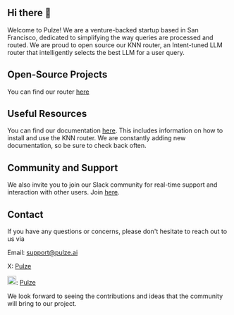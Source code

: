 ## Hi there 👋

Welcome to Pulze! 
We are a venture-backed startup based in San Francisco, dedicated to simplifying the way queries are processed and routed. 
We are proud to open source our KNN router, an Intent-tuned LLM router that intelligently selects the best LLM for a user query.

## Open-Source Projects

You can find our router [here](https://github.com/pulzeai-oss/knn-router)

## Useful Resources

You can find our documentation [here](https://github.com/pulzeai-oss/knn-router/tree/main/docs). This includes information on how to install and use the KNN router. We are constantly adding new documentation, so be sure to check back often.

## Community and Support

We also invite you to join our Slack community for real-time support and interaction with other users. Join [here](https://join.slack.com/t/pulzeaicommunity/shared_invite/zt-24pma9yfq-XunNWUWEvoKVrm4r9YJheA).

## Contact
If you have any questions or concerns, please don't hesitate to reach out to us via

Email: 
support@pulze.ai

X: [Pulze](https://twitter.com/PulzeAi)

<img src="https://cdn.jsdelivr.net/gh/devicons/devicon/icons/linkedin/linkedin-original.svg" alt="LinkedIn" width="20" height="20"/>: [Pulze](https://www.linkedin.com/company/pulze-ai/)

We look forward to seeing the contributions and ideas that the community will bring to our project.
